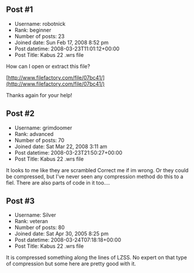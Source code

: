 ## Post #1
- Username: robotnick
- Rank: beginner
- Number of posts: 23
- Joined date: Sun Feb 17, 2008 8:52 pm
- Post datetime: 2008-03-23T11:01:12+00:00
- Post Title: Kabus 22 .wrs file

How can I open or extract this file?

[http://www.filefactory.com/file/07bc41/](http://www.filefactory.com/file/07bc41/)

Thanks again for your help!
## Post #2
- Username: grimdoomer
- Rank: advanced
- Number of posts: 70
- Joined date: Sat Mar 22, 2008 3:11 am
- Post datetime: 2008-03-23T21:50:27+00:00
- Post Title: Kabus 22 .wrs file

It looks to me like they are scrambled    Correct me if im wrong. Or they could be compressed, but I've never seen any compression method do this to a fiel. There are also parts of code in it too....
## Post #3
- Username: Silver
- Rank: veteran
- Number of posts: 80
- Joined date: Sat Apr 30, 2005 8:25 pm
- Post datetime: 2008-03-24T07:18:18+00:00
- Post Title: Kabus 22 .wrs file

It is compressed something along the lines of LZSS. No expert on that type of compression but some here are pretty good with it.
